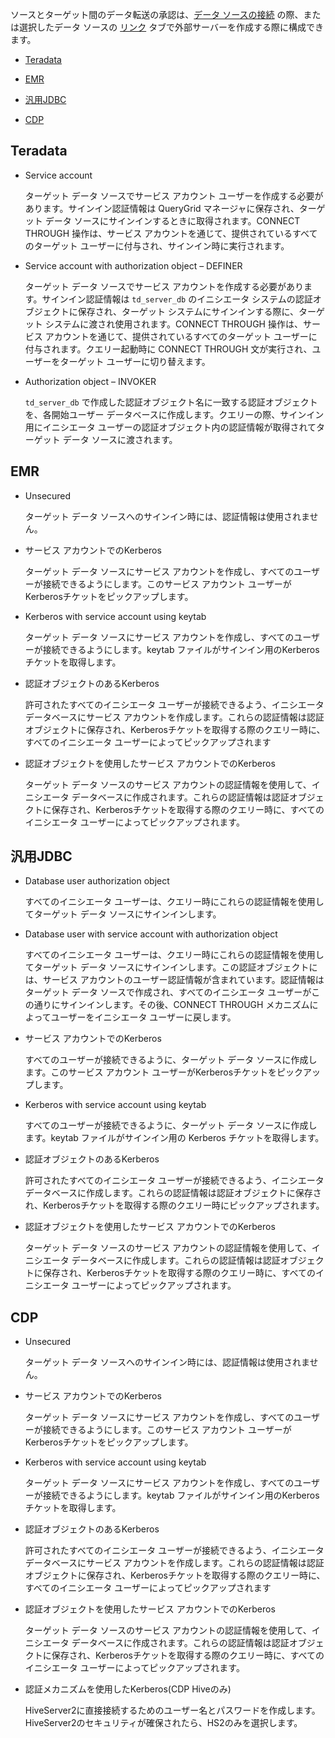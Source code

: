 ソースとターゲット間のデータ転送の承認は、[データ ソースの接続](znp1640282079399.md) の際、または選択したデータ ソースの [リンク](kzu1674159463068.md) タブで外部サーバーを作成する際に構成できます。

-   [Teradata](#Teradata)

-   [EMR](#EMR)

-   [汎用JDBC](#GenericJDBC)

-   [CDP](#CDP)

Teradata
--------

-   Service account

    ターゲット データ ソースでサービス アカウント ユーザーを作成する必要があります。サインイン認証情報は QueryGrid マネージャに保存され、ターゲット データ ソースにサインインするときに取得されます。CONNECT THROUGH 操作は、サービス アカウントを通じて、提供されているすべてのターゲット ユーザーに付与され、サインイン時に実行されます。

-   Service account with authorization object – DEFINER

    ターゲット データ ソースでサービス アカウントを作成する必要があります。サインイン認証情報は `td_server_db` のイニシエータ システムの認証オブジェクトに保存され、ターゲット システムにサインインする際に、ターゲット システムに渡され使用されます。CONNECT THROUGH 操作は、サービス アカウントを通じて、提供されているすべてのターゲット ユーザーに付与されます。クエリー起動時に CONNECT THROUGH 文が実行され、ユーザーをターゲット ユーザーに切り替えます。

-   Authorization object – INVOKER

    `td_server_db` で作成した認証オブジェクト名に一致する認証オブジェクトを、各開始ユーザー データベースに作成します。クエリーの際、サインイン用にイニシエータ ユーザーの認証オブジェクト内の認証情報が取得されてターゲット データ ソースに渡されます。

EMR
---

-   Unsecured

    ターゲット データ ソースへのサインイン時には、認証情報は使用されません。

-   サービス アカウントでのKerberos

    ターゲット データ ソースにサービス アカウントを作成し、すべてのユーザーが接続できるようにします。このサービス アカウント ユーザーがKerberosチケットをピックアップします。

-   Kerberos with service account using keytab

    ターゲット データ ソースにサービス アカウントを作成し、すべてのユーザーが接続できるようにします。keytab ファイルがサインイン用のKerberos チケットを取得します。

-   認証オブジェクトのあるKerberos

    許可されたすべてのイニシエータ ユーザーが接続できるよう、イニシエータ データベースにサービス アカウントを作成します。これらの認証情報は認証オブジェクトに保存され、Kerberosチケットを取得する際のクエリー時に、すべてのイニシエータ ユーザーによってピックアップされます

-   認証オブジェクトを使用したサービス アカウントでのKerberos

    ターゲット データ ソースのサービス アカウントの認証情報を使用して、イニシエータ データベースに作成されます。これらの認証情報は認証オブジェクトに保存され、Kerberosチケットを取得する際のクエリー時に、すべてのイニシエータ ユーザーによってピックアップされます。

汎用JDBC
--------

-   Database user authorization object

    すべてのイニシエータ ユーザーは、クエリー時にこれらの認証情報を使用してターゲット データ ソースにサインインします。

-   Database user with service account with authorization object

    すべてのイニシエータ ユーザーは、クエリー時にこれらの認証情報を使用してターゲット データ ソースにサインインします。この認証オブジェクトには、サービス アカウントのユーザー認証情報が含まれています。認証情報はターゲット データ ソースで作成され、すべてのイニシエータ ユーザーがこの通りにサインインします。その後、CONNECT THROUGH メカニズムによってユーザーをイニシエータ ユーザーに戻します。

-   サービス アカウントでのKerberos

    すべてのユーザーが接続できるように、ターゲット データ ソースに作成します。このサービス アカウント ユーザーがKerberosチケットをピックアップします。

-   Kerberos with service account using keytab

    すべてのユーザーが接続できるように、ターゲット データ ソースに作成します。keytab ファイルがサインイン用の Kerberos チケットを取得します。

-   認証オブジェクトのあるKerberos

    許可されたすべてのイニシエータ ユーザーが接続できるよう、イニシエータ データベースに作成します。これらの認証情報は認証オブジェクトに保存され、Kerberosチケットを取得する際のクエリー時にピックアップされます。

-   認証オブジェクトを使用したサービス アカウントでのKerberos

    ターゲット データ ソースのサービス アカウントの認証情報を使用して、イニシエータ データベースに作成します。これらの認証情報は認証オブジェクトに保存され、Kerberosチケットを取得する際のクエリー時に、すべてのイニシエータ ユーザーによってピックアップされます。

CDP
---

-   Unsecured

    ターゲット データ ソースへのサインイン時には、認証情報は使用されません。

-   サービス アカウントでのKerberos

    ターゲット データ ソースにサービス アカウントを作成し、すべてのユーザーが接続できるようにします。このサービス アカウント ユーザーがKerberosチケットをピックアップします。

-   Kerberos with service account using keytab

    ターゲット データ ソースにサービス アカウントを作成し、すべてのユーザーが接続できるようにします。keytab ファイルがサインイン用のKerberos チケットを取得します。

-   認証オブジェクトのあるKerberos

    許可されたすべてのイニシエータ ユーザーが接続できるよう、イニシエータ データベースにサービス アカウントを作成します。これらの認証情報は認証オブジェクトに保存され、Kerberosチケットを取得する際のクエリー時に、すべてのイニシエータ ユーザーによってピックアップされます

-   認証オブジェクトを使用したサービス アカウントでのKerberos

    ターゲット データ ソースのサービス アカウントの認証情報を使用して、イニシエータ データベースに作成されます。これらの認証情報は認証オブジェクトに保存され、Kerberosチケットを取得する際のクエリー時に、すべてのイニシエータ ユーザーによってピックアップされます。

-   認証メカニズムを使用したKerberos(CDP Hiveのみ)

    HiveServer2に直接接続するためのユーザー名とパスワードを作成します。HiveServer2のセキュリティが確保されたら、HS2のみを選択します。
